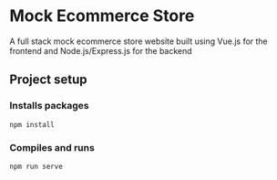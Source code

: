 # Mock Ecommerce Store
A full stack mock ecommerce store website built using Vue.js for the frontend and Node.js/Express.js for the backend

## Project setup
### Installs packages
```
npm install
```

### Compiles and runs
```
npm run serve
```

